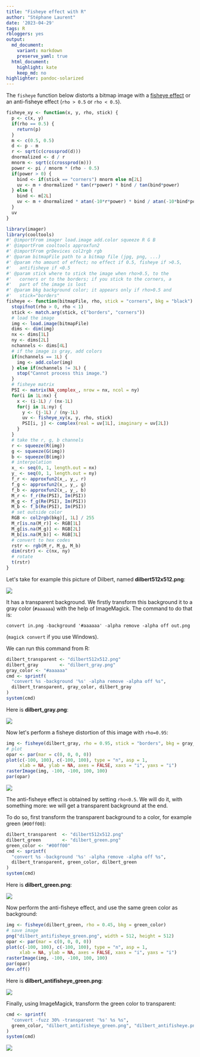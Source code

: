 ```yaml
---
title: "Fisheye effect with R"
author: "Stéphane Laurent"
date: '2023-04-29'
tags: R
rbloggers: yes
output:
  md_document:
    variant: markdown
    preserve_yaml: true
  html_document:
    highlight: kate
    keep_md: no
highlighter: pandoc-solarized
---
```


The `fisheye` function below distorts a bitmap image with a [fisheye
effect](https://en.wikipedia.org/wiki/Fisheye_lens) or an anti-fisheye
effect (`rho > 0.5` or `rho < 0.5`).

``` r
fisheye_xy <- function(x, y, rho, stick) {
  p <- c(x, y)
  if(rho == 0.5) {
    return(p)
  }
  m <- c(0.5, 0.5)
  d <- p - m
  r <- sqrt(c(crossprod(d)))
  dnormalized <- d / r
  mnorm <- sqrt(c(crossprod(m)))
  power <- pi / mnorm * (rho - 0.5)
  if(power > 0) {
    bind <- if(stick == "corners") mnorm else m[2L]
    uv <- m + dnormalized * tan(r*power) * bind / tan(bind*power)
  } else {
    bind <- m[2L]
    uv <- m + dnormalized * atan(-10*r*power) * bind / atan(-10*bind*power)
  }
  uv
}

library(imager)
library(cooltools)
#' @importFrom imager load.image add.color squeeze R G B
#' @importFrom cooltools approxfun2
#' @importFrom grDevices col2rgb rgb
#' @param bitmapFile path to a bitmap file (jpg, png, ...)
#' @param rho amount of effect; no effect if 0.5, fisheye if >0.5, 
#'   antifisheye if <0.5
#' @param stick where to stick the image when rho>0.5, to the 
#'   corners or to the borders; if you stick to the corners, a 
#'   part of the image is lost
#' @param bkg background color; it appears only if rho>0.5 and 
#'   stick="borders" 
fisheye <- function(bitmapFile, rho, stick = "corners", bkg = "black") {
  stopifnot(rho > 0, rho < 1)
  stick <- match.arg(stick, c("borders", "corners"))
  # load the image
  img <- load.image(bitmapFile)
  dims <- dim(img)
  nx <- dims[1L]
  ny <- dims[2L]
  nchannels <- dims[4L]
  # if the image is gray, add colors
  if(nchannels == 1L) {
    img <- add.color(img)
  } else if(nchannels != 3L) {
    stop("Cannot process this image.")
  }
  # fisheye matrix
  PSI <- matrix(NA_complex_, nrow = nx, ncol = ny)
  for(i in 1L:nx) {
    x <- (i-1L) / (nx-1L)
    for(j in 1L:ny) {
      y <- (j-1L) / (ny-1L)
      uv <- fisheye_xy(x, y, rho, stick)
      PSI[i, j] <- complex(real = uv[1L], imaginary = uv[2L])
    }
  }
  # take the r, g, b channels
  r <- squeeze(R(img))
  g <- squeeze(G(img))
  b <- squeeze(B(img))
  # interpolation
  x_ <- seq(0, 1, length.out = nx)
  y_ <- seq(0, 1, length.out = ny)
  f_r <- approxfun2(x_, y_, r)
  f_g <- approxfun2(x_, y_, g)
  f_b <- approxfun2(x_, y_, b)
  M_r <- f_r(Re(PSI), Im(PSI))
  M_g <- f_g(Re(PSI), Im(PSI))
  M_b <- f_b(Re(PSI), Im(PSI))
  # set outside color
  RGB <- col2rgb(bkg)[, 1L] / 255
  M_r[is.na(M_r)] <- RGB[1L]
  M_g[is.na(M_g)] <- RGB[2L]
  M_b[is.na(M_b)] <- RGB[3L]
  # convert to hex codes
  rstr <- rgb(M_r, M_g, M_b)
  dim(rstr) <- c(nx, ny)
  # rotate
  t(rstr)
}
```

Let's take for example this picture of Dilbert, named
**dilbert512x512.png**:

![](./figures/dilbert512x512.png)

It has a transparent background. We firstly transform this background it
to a gray color (`#aaaaaa`) with the help of ImageMagick. The command to
do that is:

    convert in.png -background '#aaaaaa' -alpha remove -alpha off out.png

(`magick convert` if you use Windows).

We can run this command from R:

``` r
dilbert_transparent <- "dilbert512x512.png"
dilbert_gray        <- "dilbert_gray.png"
gray_color <- "#aaaaaa"
cmd <- sprintf(
  "convert %s -background '%s' -alpha remove -alpha off %s", 
  dilbert_transparent, gray_color, dilbert_gray
)
system(cmd)
```

Here is **dilbert_gray.png**:

![](./figures/dilbert_gray.png)

Now let's perform a fisheye distortion of this image with `rho=0.95`:

``` r
img <- fisheye(dilbert_gray, rho = 0.95, stick = "borders", bkg = gray_color)
# plot
opar <- par(mar = c(0, 0, 0, 0))
plot(c(-100, 100), c(-100, 100), type = "n", asp = 1, 
     xlab = NA, ylab = NA, axes = FALSE, xaxs = "i", yaxs = "i")
rasterImage(img, -100, -100, 100, 100)
par(opar)
```

![](./figures/dilbert_fisheye.png)

The anti-fisheye effect is obtained by setting `rho<0.5`. We will do it,
with something more: we will get a transparent background at the end.

To do so, first transform the transparent background to a color, for
example green (`#00ff00`):

``` r
dilbert_transparent  <- "dilbert512x512.png"
dilbert_green        <- "dilbert_green.png"
green_color <- "#00ff00"
cmd <- sprintf(
  "convert %s -background '%s' -alpha remove -alpha off %s", 
  dilbert_transparent, green_color, dilbert_green
)
system(cmd)
```

Here is **dilbert_green.png**:

![](./figures/dilbert_green.png)

Now perform the anti-fisheye effect, and use the same green color as
background:

``` r
img <- fisheye(dilbert_green, rho = 0.45, bkg = green_color)
# save image
png("dilbert_antifisheye_green.png", width = 512, height = 512)
opar <- par(mar = c(0, 0, 0, 0))
plot(c(-100, 100), c(-100, 100), type = "n", asp = 1, 
     xlab = NA, ylab = NA, axes = FALSE, xaxs = "i", yaxs = "i")
rasterImage(img, -100, -100, 100, 100)
par(opar)
dev.off()
```

Here is **dilbert_antifisheye_green.png**:

![](./figures/dilbert_antifisheye_green.png)

Finally, using ImageMagick, transform the green color to transparent:

``` r
cmd <- sprintf(
  "convert -fuzz 30% -transparent '%s' %s %s",
  green_color, "dilbert_antifisheye_green.png", "dilbert_antifisheye.png"
)
system(cmd)
```

![](./figures/dilbert_antifisheye.png)
